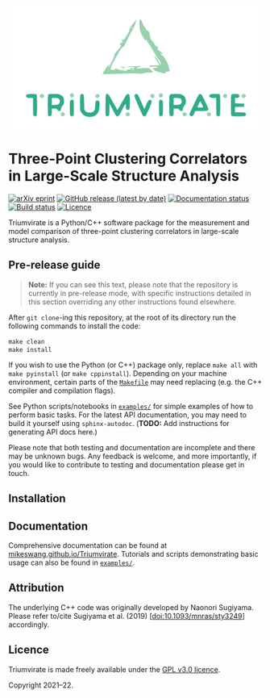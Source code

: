 ![Triumvirate](https://github.com/MikeSWang/Triumvirate/raw/main/docs/source/_static/Triumvirate.png)

# Three-Point Clustering Correlators in Large-Scale Structure Analysis

[![arXiv eprint](
https://img.shields.io/badge/arXiv-yymm.nnnnn-important
)](https://arxiv.org/abs/yymm.nnnnn)
[![GitHub release (latest by date)](
https://img.shields.io/github/v/release/MikeSWang/Triumvirate?label=release
)](https://github.com/MikeSWang/Triumvirate/releases/latest)
[![Documentation status](
https://readthedocs.org/projects/triumvirate/badge/?version=latest
)](https://triumvirate.readthedocs.io/en/latest)
[![Build status](
https://travis-ci.com/MikeSWang/Triumvirate.svg?branch=main
)](https://travis-ci.com/MikeSWang/Triumvirate)
[![Licence](
https://img.shields.io/badge/licence-GPLv3-informational
)](https://github.com/MikeSWang/Triumvirate/tree/main/LICENCE)

Triumvirate is a Python/C++ software package for the measurement and model
comparison of three-point clustering correlators in large-scale
structure analysis.


## Pre-release guide

> **Note:** If you can see this text, please note that the repository is
  currently in pre-release mode, with specific instructions detailed in
  this section overriding any other instructions found elsewhere.

After `git clone`-ing this repository, at the root of its directory
run the following commands to install the code:
```
make clean
make install
```
If you wish to use the Python (or C++) package only, replace `make all`
with `make pyinstall` (or `make cppinstall`).  Depending on your
machine environment, certain parts of the [``Makefile``](
https://github.com/MikeSWang/Triumvirate/tree/main/Makefile)
may need replacing (e.g. the C++ compiler and compilation flags).

See Python scripts/notebooks in
[``examples/``](https://github.com/MikeSWang/Triumvirate/tree/main/examples)
for simple examples of how to perform basic tasks.  For the latest API
documentation, you may need to build it yourself using ``sphinx-autodoc``.
(**TODO:** Add instructions for generating API docs here.)

Please note that both testing and documentation are incomplete and there
may be unknown bugs.  Any feedback is welcome, and more importantly,
if you would like to contribute to testing and documentation please get
in touch.


## Installation


## Documentation

Comprehensive documentation can be found at
[mikeswang.github.io/Triumvirate](https://mikeswang.github.io/Triumvirate).
Tutorials and scripts demonstrating basic usage can also be found in
[``examples/``](https://github.com/MikeSWang/Triumvirate/tree/main/examples).


## Attribution

The underlying C++ code was originally developed by Naonori Sugiyama.
Please refer to/cite Sugiyama et al. (2019) [[doi:10.1093/mnras/sty3249](
https://doi.org/10.1093/mnras/sty3249)] accordingly.


## Licence

Triumvirate is made freely available under the [GPL v3.0 licence](
https://www.gnu.org/licenses/gpl-3.0.en.html).

Copyright 2021–22.
